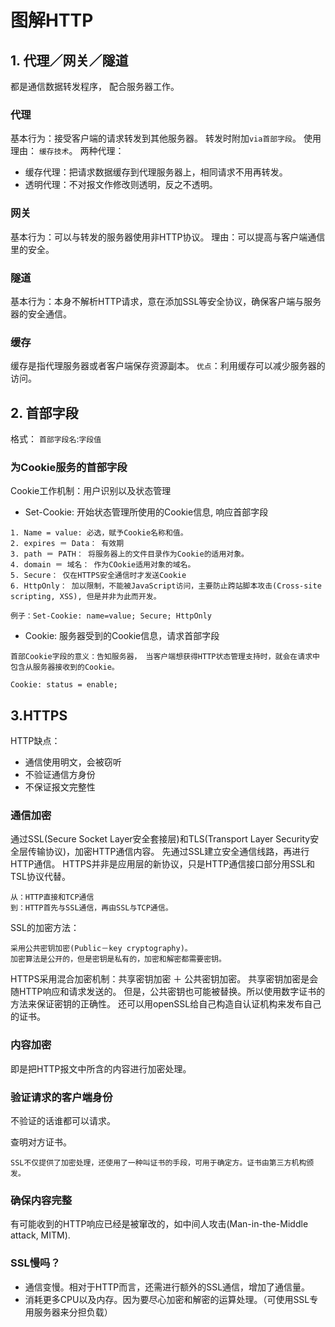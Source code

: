 # 图解HTTP

## 1. 代理／网关／隧道
都是通信数据转发程序， 配合服务器工作。

### 代理
基本行为：接受客户端的请求转发到其他服务器。
转发时附加`via首部字段`。
使用理由： `缓存技术`。
两种代理：
* 缓存代理：把请求数据缓存到代理服务器上，相同请求不用再转发。
* 透明代理：不对报文作修改则透明，反之不透明。

### 网关
基本行为：可以与转发的服务器使用非HTTP协议。
理由：可以提高与客户端通信里的安全。


### 隧道
基本行为：本身不解析HTTP请求，意在添加SSL等安全协议，确保客户端与服务器的安全通信。


### 缓存
缓存是指代理服务器或者客户端保存资源副本。
`优点`：利用缓存可以减少服务器的访问。

## 2. 首部字段
格式： `首部字段名`:`字段值`


### 为Cookie服务的首部字段
Cookie工作机制：用户识别以及状态管理
* Set-Cookie: 开始状态管理所使用的Cookie信息, 响应首部字段
```
1. Name = value: 必选，赋予Cookie名称和值。
2. expires ＝ Data： 有效期
3. path ＝ PATH： 将服务器上的文件目录作为Cookie的适用对象。
4. domain ＝ 域名： 作为COokie适用对象的域名。
5. Secure： 仅在HTTPS安全通信时才发送Cookie
6. HttpOnly： 加以限制，不能被JavaScript访问，主要防止跨站脚本攻击(Cross-site scripting, XSS), 但是并非为此而开发。

例子：Set-Cookie: name=value; Secure; HttpOnly
```

* Cookie: 服务器受到的Cookie信息，请求首部字段
```
首部Cookie字段的意义：告知服务器， 当客户端想获得HTTP状态管理支持时，就会在请求中包含从服务器接收到的Cookie。

Cookie: status = enable;
```

## 3.HTTPS
HTTP缺点：
* 通信使用明文，会被窃听
* 不验证通信方身份
* 不保证报文完整性

### 通信加密
通过SSL(Secure Socket Layer安全套接层)和TLS(Transport Layer Security安全层传输协议)，加密HTTP通信内容。
先通过SSL建立安全通信线路，再进行HTTP通信。
HTTPS并非是应用层的新协议，只是HTTP通信接口部分用SSL和TSL协议代替。
```
从：HTTP直接和TCP通信
到：HTTP首先与SSL通信，再由SSL与TCP通信。
```
SSL的加密方法：
```
采用公共密钥加密(Public－key cryptography)。
加密算法是公开的，但是密钥是私有的，加密和解密都需要密钥。
```
HTTPS采用混合加密机制：共享密钥加密 ＋ 公共密钥加密。
共享密钥加密是会随HTTP响应和请求发送的。
但是，公共密钥也可能被替换。所以使用数字证书的方法来保证密钥的正确性。
还可以用openSSL给自己构造自认证机构来发布自己的证书。


### 内容加密
即是把HTTP报文中所含的内容进行加密处理。

### 验证请求的客户端身份
不验证的话谁都可以请求。

查明对方证书。
```
SSL不仅提供了加密处理，还使用了一种叫证书的手段，可用于确定方。证书由第三方机构颁发。
```

### 确保内容完整
有可能收到的HTTP响应已经是被窜改的，如中间人攻击(Man-in-the-Middle attack, MITM).

### SSL慢吗？
* 通信变慢。相对于HTTP而言，还需进行额外的SSL通信，增加了通信量。
* 消耗更多CPU以及内存。因为要尽心加密和解密的运算处理。（可使用SSL专用服务器来分担负载）
